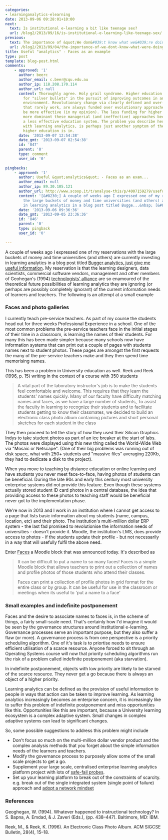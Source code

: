 ```yaml
---
categories:
- learninganalytics-elearning
date: 2013-09-06 09:28:01+10:00
next:
  text: Is institutional e-learning a bit like teenage sex?
  url: /blog2/2013/09/16/is-institutional-e-learning-like-teenage-sex/
previous:
  text: The importance of &quot;We don&#039;t know what we&#039;re doing&quot;
  url: /blog2/2013/09/04/the-importance-of-we-dont-know-what-were-doing/
title: Useful "analytics" - Faces as an example
type: post
template: blog-post.html
comments:
    - approved: '1'
      author: beerc
      author_email: c.beer@cqu.edu.au
      author_ip: 118.208.170.114
      author_url: null
      content: Thoroughly agree. Holy grail syndrome. Higher education continues to look
        for "silver bullets" in the pursuit of improving outcomes in an increasingly volatile
        environment. Revolutionary change via clearly defined and over-managed projects
        that rarely work, are always funded over evolutionary approaches that tend to
        be more effective (in my opinion). The less funding for higher education, the
        more dominant these managerial (and ineffective) approaches become, along with
        a less effective education system. The problem you describe here specifically
        with learning analytics, is perhaps just another symptom of the spiral Australian
        higher education is in.
      date: '2013-09-07 12:54:38'
      date_gmt: '2013-09-07 02:54:38'
      id: '847'
      parent: '0'
      type: comment
      user_id: '0'
    
pingbacks:
    - approved: '1'
      author: Useful &quot;analytics&quot; - Faces as an exam...
      author_email: null
      author_ip: 89.30.105.121
      author_url: http://www.scoop.it/t/analyse-this/p/4007159279/useful-analytics-faces-as-an-example
      content: '[&#8230;] A couple of weeks ago I expressed one of my reservations with
        the large buckets of money and time universities (and others) are currently investing
        in learning analytics in a blog post titled Bugge...&nbsp; [&#8230;]'
      date: '2013-09-06 09:36:36'
      date_gmt: '2013-09-05 23:36:36'
      id: '846'
      parent: '0'
      type: pingback
      user_id: '0'
    
---
```

A couple of weeks ago I expressed one of my reservations with the large buckets of money and time universities (and others) are currently investing in learning analytics in a blog post titled [Bugger analytics, just give me useful information](/blog2/2013/08/12/bugger-analytics-just-give-me-useful-information/). My reservation is that the learning designers, data scientists, commercial software vendors, management and other members of Geohegan's (1994) [technologists' alliance](/blog2/2009/08/09/the-chasm/#alliance) are so enamoured of the theoretical future possibilities of learning analytics they are ignoring (or perhaps are possibly completely ignorant) of the current information needs of learners and teachers. The following is an attempt at a small example

### Faces and photo galleries

I currently teach pre-service teachers. As part of my course the students head out for three weeks Professional Experience in a school. One of the most common problems the pre-service teachers face in the initial stages of their time in a classroom, is learning the names of their students. For many this has been made simpler because many schools now have information systems that can print out a couple of pages with students names next to student photos. These pages are amongst the first requests the many of the pre-service teachers make and they then spend time memorising names.

This has been a problem in University education as well. Reek and Reek (1996, p. 15) writing in the context of a course with 350 students

> A vital part of the laboratory instructor's job is to make the students feel comfortable and welcome. This requires that they learn the students' names quickly. Many of our faculty have difficulty matching names and faces, as we have a large number of students, To assist the faculty in learning to recognize their students and to facilitate students getting to know their classmates, we decided to build an electronic class photo album containing pictures and short personal sketches for each student in the class

They then proceed to tell the story of how they used their Silicon Graphics Indys to take student photos as part of an ice breaker at the start of labs. The photos were displayed using this new thing called the World-Wide Web via "Mosaic or Netscape". (One of their big problems was running out of disk space, what with 250+ students and "massive files" averaging 220Kb, they had to dedicate a disk to the project).

When you move to teaching by distance education or online learning and have students you never meet face-to-face, having photos of students can be beneficial. During the late 90s and early this century most university enterprise systems did not provide this feature. Even though these systems actually stored student ID card photos in a central database, the idea that providing access to these photos to teaching staff would be beneficial never got to the implementation phase.

We're now in 2013 and I work in an institution where I cannot get access to a page that lists basic information about my students (name, campus, location, etc) and their photo. The institution's multi-million dollar ERP system - the last fad promised to revolutionise the information needs of universities - doesn't provide it. Moodle, the institution's LMS, does provide access to photos - if the students update their profile - but not necessarily in a way that will usefully fulfil the above need.

Enter [Faces](https://moodle.org/plugins/view.php?plugin=block_faces) a Moodle block that was announced today. It's described as

> It can be difficult to put a name to so many faces! Faces is a simple Moodle block that allows teachers to print out a collection of names and profile photos of those students who attend their classes.
> 
> Faces can print a collection of profile photos in grid format for the entire class or by group. It can be useful for use in the classroom or meetings when its useful to 'put a name to a face'

### Small examples and indefinite postponement

Faces and the desire to associate names to faces is, in the scheme of things, a fairly small-scale need. That's certainly how I'd imagine it would be seen by the governance structures around institutional e-learning. Governance processes serve an important purpose, but they also suffer a flaw (or more). A governance process is from one perspective is a priority scheduling algorithm. One of it's task is to priortise needs to ensure efficient utilisation of a scarce resource. Anyone forced to sit through an Operating Systems course will now that priority scheduling algorithms run the risk of a problem called indefinite postponement (aka starvation).

In indefinite postponement, objects with low priority are likely to be starved of the scarce resource. They never get a go because there is always an object of a higher priority.

Learning analytics can be defined as the provision of useful information to people in ways that action can be taken to improve learning. As learning analytics increasingly becomes an enterprise concern, it is increasingly like to suffer this problem of indefinite postponement and miss opportunities like this. Opportunities like this are important, because a University learning ecosystem is a complex adaptive system. Small changes in complex adaptive systems can lead to significant changes.

So, some possible suggestions to address this problem might include

- Don't focus so much on the multi-million dollar vendor product and the complex analysis methods that you forget about the simple information needs of the learners and teachers.
- Modify the governance process to purposely allow some of the small scale projects to get a go.
- Supplement your large scale, centralised enterprise learning analytics platform project with lots of [safe-fail probes](http://cognitive-edge.com/blog/entry/4090/safe-fail-probes/).
- Set up your learning platform to break out of the constraints of scarcity. e.g. break out of the single integrated system (single point of failure) approach and [adopt a network mindset](/blog2/2013/08/29/the-network-challenge-to-the-lms-mindset/)

### References

Geoghegan, W. (1994). Whatever happened to instructional technology? In S. Bapna, A. Emdad, & J. Zaveri (Eds.), (pp. 438–447). Baltimore, MD: IBM.

Reek, M., & Reek, K. (1996). An Electronic Class Photo Album. ACM SIGCSE Bulletin, 28(4), 15–18.